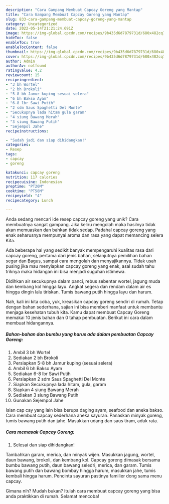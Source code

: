 ```yaml
---
description: "Cara Gampang Membuat Capcay Goreng yang Mantap"
title: "Cara Gampang Membuat Capcay Goreng yang Mantap"
slug: 833-cara-gampang-membuat-capcay-goreng-yang-mantap
category: Uncategorized
date: 2022-05-14T21:21:24.691Z
image: https://img-global.cpcdn.com/recipes/9b435d6d7879731d/680x482cq70/capcay-goreng-foto-resep-utama.jpg
hideToc: false
enableToc: true
enableTocContent: false
thumbnail: https://img-global.cpcdn.com/recipes/9b435d6d7879731d/680x482cq70/capcay-goreng-foto-resep-utama.jpg
cover: https://img-global.cpcdn.com/recipes/9b435d6d7879731d/680x482cq70/capcay-goreng-foto-resep-utama.jpg
author: Admin
authorAv: notfound
ratingvalue: 4.2
reviewcount: 15
recipeingredient:
- "3 bh Wortel"
- "2 bh Brokoli"
- "5-8 bh Jamur kuping sesuai selera"
- "6 bh Bakso Ayam"
- "6-8 lbr Sawi Putih"
- "2 sdm Saus Spaghetti Del Monte"
- "Secukupnya lada hitam gula garam"
- "4 siung Bawang Merah"
- "3 siung Bawang Putih"
- "Sejempol Jahe"
recipeinstructions:

- "Sudah jadi dan siap dihidangkan!"
categories:
- Resep
tags:
- capcay
- goreng

katakunci: capcay goreng 
nutrition: 117 calories
recipecuisine: Indonesian
preptime: "PT20M"
cooktime: "PT58M"
recipeyield: "4"
recipecategory: Lunch

---
```





Anda sedang mencari ide resep capcay goreng yang unik? Cara membuatnya sangat gampang. Jika keliru mengolah maka hasilnya tidak akan memuaskan dan bahkan tidak sedap. Padahal capcay goreng yang enak seharusnya mempunyai aroma dan rasa yang dapat memancing selera Kita.





Ada beberapa hal yang sedikit banyak mempengaruhi kualitas rasa dari capcay goreng, pertama dari jenis bahan, selanjutnya pemilihan bahan segar dan Bagus, sampai cara mengolah dan menyajikannya. Tidak usah pusing jika mau menyiapkan capcay goreng yang enak,      asal sudah tahu triknya maka hidangan ini bisa menjadi suguhan istimewa.














Didihkan air secukupnya dalam panci, rebus sebentar wortel, jagung muda dan kembang kol hingga layu. Angkat segera dan rendam dalam air es hingga dingin lalu tiriskan. Tumis bawang putih hingga layu dan harum.






Nah, kali ini kita coba, yuk, kreasikan capcay goreng sendiri di rumah. Tetap dengan bahan sederhana, sajian ini bisa memberi manfaat untuk membantu menjaga kesehatan tubuh kita. Kamu dapat membuat Capcay Goreng memakai 10 jenis bahan dan 0 tahap pembuatan. Berikut ini cara dalam membuat hidangannya.

<!--inarticleads1-->

##### Bahan-bahan dan bumbu yang harus ada dalam pembuatan Capcay Goreng:

1. Ambil 3 bh Wortel
1. Sediakan 2 bh Brokoli
1. Persiapkan 5-8 bh Jamur kuping (sesuai selera)
1. Ambil 6 bh Bakso Ayam
1. Sediakan 6-8 lbr Sawi Putih
1. Persiapkan 2 sdm Saus Spaghetti Del Monte
1. Siapkan Secukupnya lada hitam, gula, garam
1. Siapkan 4 siung Bawang Merah
1. Sediakan 3 siung Bawang Putih
1. Gunakan Sejempol Jahe


Isian cap cay yang lain bisa berupa daging ayam, seafood dan aneka bakso. Cara membuat capcay sederhana aneka sayuran. Panaskan minyak goreng, tumis bawang putih dan jahe. Masukkan udang dan saus tiram, aduk rata. 

<!--inarticleads2-->

##### Cara memasak Capcay Goreng:


1. Selesai dan siap dihidangkan!

Tambahkan garam, merica, dan minyak wijen. Masukkan jagung, wortel, daun bawang, brokoli, dan kembang kol. Capcay goreng dimasak bersama bumbu bawang putih, daun bawang seledri, merica, dan garam. Tumis bawang putih dan bawang bombay hingga harum, masukkan jahe, tumis kembali hingga harum. Pencinta sayuran pastinya familier dong sama menu capcay. 

Gimana nih? Mudah bukan? Itulah cara membuat capcay goreng yang bisa anda praktikkan di rumah. Selamat mencoba!
